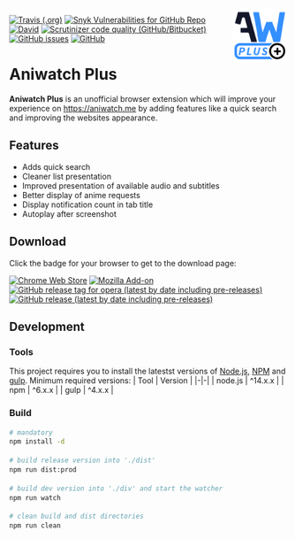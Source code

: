 <img align="right" width="100" height="100" src="resources/logo/AnimeWatch.ico/main/black/AWPLUS%20Final%20Black%20128.png">

[![Travis (.org)](https://img.shields.io/travis/serraniel/aniwatchplus?style=flat-square)](https://travis-ci.org/github/Serraniel/AniwatchPlus)
[![Snyk Vulnerabilities for GitHub Repo](https://img.shields.io/snyk/vulnerabilities/github/serraniel/aniwatchplus?style=flat-square)](https://snyk.io/test/github/Serraniel/AniwatchPlus?targetFile=package.json)
[![David](https://img.shields.io/david/serraniel/AniwatchPlus?style=flat-square)](https://david-dm.org/serraniel/aniwatchplus)
[![Scrutinizer code quality (GitHub/Bitbucket)](https://img.shields.io/scrutinizer/quality/g/serraniel/aniwatchplus?style=flat-square)](https://scrutinizer-ci.com/g/Serraniel/AniwatchPlus/)
[![GitHub issues](https://img.shields.io/github/issues/serraniel/aniwatchplus?style=flat-square)](https://github.com/Serraniel/AniwatchPlus/issues)
[![GitHub](https://img.shields.io/github/license/serraniel/aniwatchplus?style=flat-square)](https://github.com/Serraniel/AniwatchPlus/blob/develop/LICENSE)

# Aniwatch Plus
**Aniwatch Plus** is an unofficial browser extension which will improve your experience on https://aniwatch.me by adding features like a quick search and improving the websites appearance.

## Features
* Adds quick search
* Cleaner list presentation
* Improved presentation of available audio and subtitles
* Better display of anime requests
* Display notification count in tab title
* Autoplay after screenshot

## Download
Click the badge for your browser to get to the download page:

[![Chrome Web Store](https://img.shields.io/chrome-web-store/v/hgniihpjiioldkafogebpkbaiflmpimb?label=Google%20Chrome&logo=Google%20Chrome&style=flat-square)](https://chrome.google.com/webstore/detail/aniwatch-plus/hgniihpjiioldkafogebpkbaiflmpimb?hl=de)
[![Mozilla Add-on](https://img.shields.io/amo/v/aniwatch-plus?label=Mozilla%20Firefox&logo=Firefox&style=flat-square)](https://addons.mozilla.org/de/firefox/addon/aniwatch-plus/?utm_source=addons.mozilla.org&utm_medium=referral&utm_content=search)
[![GitHub release tag for opera (latest by date including pre-releases)](https://img.shields.io/github/v/release/serraniel/aniwatchplus?include_prereleases&label=Opera&logo=Opera&logoColor=red&style=flat-square)](https://addons.opera.com/de/extensions/details/aniwatch-plus/)
[![GitHub release (latest by date including pre-releases)](https://img.shields.io/github/v/release/serraniel/aniwatchplus?include_prereleases&label=Download%20manually&logo=Github&style=flat-square)](https://github.com/Serraniel/AniwatchPlus/releases)

## Development
### Tools
This project requires you to install the latestst versions of [Node.js](https://nodejs.org/en/download/), [NPM](https://nodejs.org/en/download/) and [gulp](https://www.npmjs.com/package/gulp).
Minimum required versions:
| Tool | Version |
|-|-|
| node.js | ^14.x.x |
| npm | ^6.x.x |
| gulp | ^4.x.x |


### Build
```sh
# mandatory
npm install -d

# build release version into './dist'
npm run dist:prod

# build dev version into './div' and start the watcher
npm run watch

# clean build and dist directories
npm run clean
```
